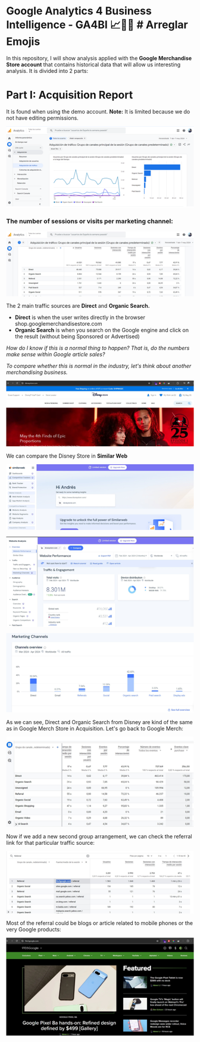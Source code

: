 # **Google Analytics 4 Business Intelligence - GA4BI 📈📲🎵** # Arreglar Emojis

In this repository, I will show analysis applied with the **Google Merchandise Store account** that contains historical data that will allow us interesting analysis. It is divided into 2 parts:

# Part I: Acquisition Report
 It is found when using the demo account. **Note:** It is limited because we do not have editing permissions.

![Acquisition1](https://github.com/AndrewBavuels/GA4-Challenge/blob/main/Acquisition/1.png)

### The number of sessions or visits per marketing channel:

![Acquisition2](https://github.com/AndrewBavuels/GA4-Challenge/blob/main/Acquisition/2.png)


The 2 main traffic sources are **Direct** and **Organic Search.**

- **Direct** is when the user writes directly in the browser shop.googlemerchandisestore.com
- **Organic Search** is when you search on the Google engine and click on the result (without being Sponsored or Advertised)

_How do I know if this is a normal thing to happen?
That is, do the numbers make sense within Google article sales?_

_To compare whether this is normal in the industry, let's think about another merchandising business._

![Acquisition3](https://github.com/AndrewBavuels/GA4-Challenge/blob/main/Acquisition/3.png)

We can compare the Disney Store in **Similar Web**

![Acquisition4](https://github.com/AndrewBavuels/GA4-Challenge/blob/main/Acquisition/4.jpg)

![Acquisition5](https://github.com/AndrewBavuels/GA4-Challenge/blob/main/Acquisition/5.jpg)

![Acquisition6](https://github.com/AndrewBavuels/GA4-Challenge/blob/main/Acquisition/6.jpg)

As we can see, Direct and Organic Search from Disney are kind of the same as in Google Merch Store in Acquisition. Let's go back to Google Merch:

![Acquisition7](https://github.com/AndrewBavuels/GA4-Challenge/blob/main/Acquisition/7.jpg)

Now if we add a new second group arrangement, we can check the referral link for that particular traffic source:

![Acquisition8](https://github.com/AndrewBavuels/GA4-Challenge/blob/main/Acquisition/8.jpg)

Most of the referral could be blogs or article related to mobile phones or the very Google products:

![Acquisition9](https://github.com/AndrewBavuels/GA4-Challenge/blob/main/Acquisition/9.jpg)

